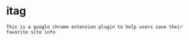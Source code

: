 # itag

```
This is a google chrome extension plugin to help users save their favorite site info
```

